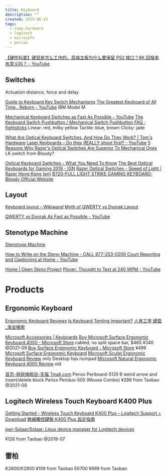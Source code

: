 ```yaml
---
title: Keyboard
description: ""
created: 2015-06-15
tags:
  - comp.hardware
  - logitech
  - microsoft
  - perixx
---
```


[【硬件科普】键鼠是怎么工作的，高端主板为什么要保留 PS2 接口？8K 回报率有意义吗？ - YouTube](https://www.youtube.com/watch?v=DLyR8M4xhDM)

## Switches

Actuation distance, force and delay

[Guide to Keyboard Key Switch Mechanisms](http://xahlee.info/kbd/keyboard_switch_mechanisms.html)
[The Greatest Keyboard of All Time.. Reborn - YouTube](https://www.youtube.com/watch?v=D7wmMZmMinM) IBM Model M

[Mechanical Keyboard Switches as Fast As Possible - YouTube](https://www.youtube.com/watch?v=PXCKHoiNu1o)
[The Keyboard Switch Pushbutton / Mechanical Switch Pushbutton FAQ : fightsticks](https://www.reddit.com/r/fightsticks/comments/mlggtr/the_keyboard_switch_pushbutton_mechanical_switch/)
Linear: red, milky yellow
Tactile: blue, brown
Clicky: jade

[What Are Optical Keyboard Switches, And How Do They Work? | Tom's Hardware](https://www.tomshardware.com/news/what-are-optical-keyboard-switches,32352.html)
[Laser Keyboards – Do they REALLY shoot first? - YouTube](https://www.youtube.com/watch?v=sSKXcbnIjmk)
[5 Reasons Why Razer's Optical Switches Are Superior To Mechanical Ones](https://wccftech.com/5-reasons-why-razers-optical-switches-are-superior-to-mechanical-ones/) LK switch from Bloody?

[Optical Keyboard Switches - What You Need To Know](https://www.tech-critter.com/optical-keyboard-switches/)
[The Best Optical Keyboards for Gaming 2019 - IGN](https://www.ign.com/articles/2018/12/28/the-best-optical-keyboards-for-gaming)
[Razer Optical Switches - Speed of Light | Razer Hong Kong (en)](https://www.razer.com/hk-en/razer-optical-switch)
[B720-FULL LIGHT STRIKE GAMING KEYBOARD-Bloody Official Website](https://www.bloody.com/en/product.php?pid=11&id=111)

## Layout

[Keyboard layout - Wikiwand](http://www.wikiwand.com/en/Keyboard_layout)
[Myth of QWERTY vs Dvorak Layout](http://xahlee.info/kbd/myth_of_qwerty_dvorak_layout.html)

[QWERTY vs Dvorak As Fast as Possible - YouTube](https://www.youtube.com/watch?annotation_id=annotation_1042960797&feature=iv&src_vid=bLBKUbnLYTs&v=tIJNusYZXMA)

## Stenotype Machine

[Stenotype Machine](http://xahlee.info/kbd/stenotype_machine.html)

[How to Write on the Steno Machine - CALL 877-253-0200 Court Reporting and Captioning at Home - YouTube](https://www.youtube.com/watch?v=ZAkkTtsPKOA)

[Home | Open Steno Project](http://www.openstenoproject.org/)
[Plover: Thought to Text at 240 WPM - YouTube](https://www.youtube.com/watch?v=Wpv-Qb-dB6g)

# Products

## Ergonomic Keyboard

[Ergonomic Keyboard Reviews](http://xahlee.info/kbd/ergonomic_keyboards_index.html)
[Is Keyboard Tenting Important?](http://xahlee.info/kbd/keyboard_forearm_pronation.html)
[人体工学 键盘\_淘宝搜索](https://s.taobao.com/search?q=人体工学+键盘)

[Microsoft Accessories | Keyboards](https://www.microsoft.com/accessories/en-us/keyboards)
[Buy Microsoft Surface Ergonomic Keyboard 4000 - Microsoft Store](https://www.microsoft.com/en-us/d/microsoft-ergonomic-keyboard/93841ngdwr1h) cabled, no split space bar, $465 ¥340 @2021-09
[Buy Surface Ergonomic Keyboard - Microsoft Store](https://www.microsoft.com/en-us/d/surface-ergonomic-keyboard/90pnc9ljwpx9) ¥499
[Microsoft Surface Ergonomic Keyboard](http://xahlee.info/kbd/Microsoft_Surface_ergonomic_keyboard.html)
[Microsoft Sculpt Ergonomic Keyboard Review](http://xahlee.info/kbd/Microsoft_sculpt_ergonomic_keyboard.html) only Desktop has numpad
[Microsoft Natural Ergonomic Keyboard 4000 Review](http://xahlee.info/kbd/ms_keyboard/ms_natural_keyboard_4000.html) old

[首页-佩锐旗舰店-天猫 Tmall.com](https://perixx.tmall.com/)
Perixx Periboard-512II B weird arrow and insert/delete block
Perixx Periduo-505 (Mouse Combo) ¥298 from Taobao @2021-08

## Logitech Wireless Touch Keyboard K400 Plus

[Getting Started - Wireless Touch Keyboard K400 Plus – Logitech Support + Download](https://support.logi.com/hc/en-us/articles/360024322853--Getting-Started-Wireless-Touch-Keyboard-K400-Plus)
[無線觸控鍵盤 K400 Plus 設定指南](https://www.logitech.com/zh-hk/manuals/11916)

[pwr-Solaar/Solaar: Linux device manager for Logitech devices](https://github.com/pwr-Solaar/Solaar)

¥126 from Taobao @2019-07

## 雷柏

K2600/K2800 ¥109 from Taobao
E6700 ¥999 from Taobao

